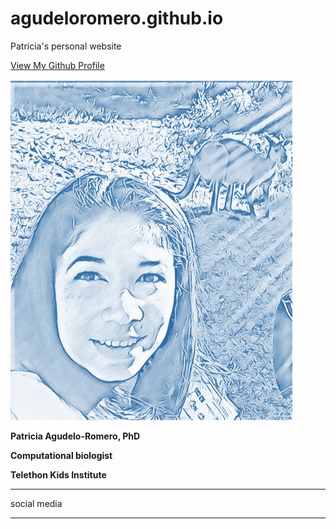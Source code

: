 # agudeloromero.github.io
Patricia's personal website

[View My Github Profile](https://github.com/agudeloromero)


![image](Patricia_photo_blue.jpg)

**Patricia Agudelo-Romero, PhD**

**Computational biologist**

**Telethon Kids Institute**

***
social media
***
